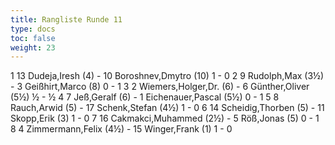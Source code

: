 ```yaml
---
title: Rangliste Runde 11
type: docs
toc: false
weight: 23
---
```


<runde>
1	13	Dudeja,Iresh		(4)	-	10	Boroshnev,Dmytro		(10)	1	-	0	 
2	9	Rudolph,Max		(3½)	-	3	Geißhirt,Marco		(8)	0	-	1	 
3	2	Wiemers,Holger,Dr.		(6)	-	6	Günther,Oliver		(5½)	½	-	½	 
4	7	Jeß,Geralf		(6)	-	1	Eichenauer,Pascal		(5½)	0	-	1	 
5	8	Rauch,Arwid		(5)	-	17	Schenk,Stefan		(4½)	1	-	0	 
6	14	Scheidig,Thorben		(5)	-	11	Skopp,Erik		(3)	1	-	0	 
7	16	Cakmakci,Muhammed		(2½)	-	5	Röß,Jonas		(5)	0	-	1	 
8	4	Zimmermann,Felix		(4½)	-	15	Winger,Frank		(1)	1	-	0	 
</runde>